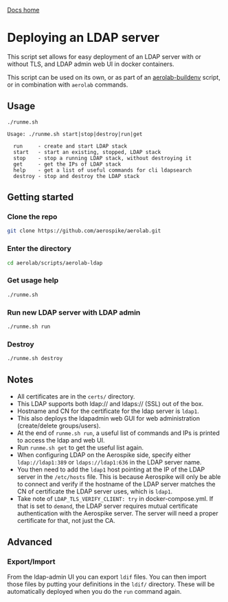 [Docs home](../../README.md)

# Deploying an LDAP server


This script set allows for easy deployment of an LDAP server with or without TLS,
and LDAP admin web UI in docker containers.

This script can be used on its own, or as part of an [aerolab-buildenv](/tools/aerolab/utility_scripts/ldap-tls)
script, or in combination with `aerolab` commands.

## Usage

```
./runme.sh

Usage: ./runme.sh start|stop|destroy|run|get

  run     - create and start LDAP stack
  start   - start an existing, stopped, LDAP stack
  stop    - stop a running LDAP stack, without destroying it
  get     - get the IPs of LDAP stack
  help    - get a list of useful commands for cli ldapsearch
  destroy - stop and destroy the LDAP stack
```

## Getting started

### Clone the repo

```bash
git clone https://github.com/aerospike/aerolab.git
```

### Enter the directory

```bash
cd aerolab/scripts/aerolab-ldap
```

### Get usage help

```bash
./runme.sh
```

### Run new LDAP server with LDAP admin

```bash
./runme.sh run
```

### Destroy

```bash
./runme.sh destroy
```

## Notes

  * All certificates are in the `certs/` directory.
  * This LDAP supports both ldap:// and ldaps:// (SSL) out of the box.
  * Hostname and CN for the certificate for the ldap server is `ldap1`.
  * This also deploys the ldapadmin web GUI for web administration (create/delete groups/users).
  * At the end of `runme.sh run`, a useful list of commands and IPs is printed to access the ldap and web UI.
  * Run `runme.sh get` to get the useful list again.
  * When configuring LDAP on the Aerospike side, specify 
    either `ldap://ldap1:389` or `ldaps://ldap1:636` in the LDAP server name.
  * You then need to add the `ldap1` host pointing at the IP of the LDAP server in the `/etc/hosts` file.
    This is because Aerospike will only be able to connect and verify if the hostname of the
    LDAP server matches the CN of certificate the LDAP server uses, which is `ldap1`.
  * Take note of `LDAP_TLS_VERIFY_CLIENT: try` in docker-compose.yml. If that is set to `demand`,
    the LDAP server requires mutual certificate authentication with the Aerospike server. The server will need
    a proper certificate for that, not just the CA.

## Advanced

### Export/Import

From the ldap-admin UI you can export `ldif` files. You can then import those files by putting
your definitions in the `ldif/` directory. These will be automatically deployed when you do
the `run` command again.
